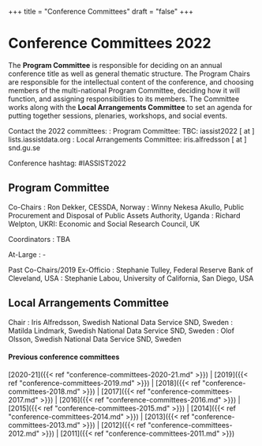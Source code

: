 +++
title = "Conference Committees"
draft = "false"
+++
# Conference Committees 2022

The **Program Committee** is responsible for deciding on an annual conference title as well as general thematic structure. The Program Chairs are responsible for the intellectual content of the conference, and choosing members of the multi-national Program Committee, deciding how it will function, and assigning responsibilities to its members. The Committee works along with the **Local Arrangements Committee** to set an agenda for putting together sessions, plenaries, workshops, and social events.

Contact the 2022 committees:
: Program Committee: TBC: iassist2022 [ at ] lists.iassistdata.org
: Local Arrangements Committee: iris.alfredsson [ at ] snd.gu.se

Conference hashtag: #IASSIST2022

## Program Committee

Co-Chairs
: Ron Dekker, CESSDA, Norway
: Winny Nekesa Akullo, Public Procurement and Disposal of Public Assets Authority, Uganda
: Richard Welpton, UKRI: Economic and Social Research Council, UK

Coordinators
: TBA

At-Large
: -

Past Co-Chairs/2019 Ex-Officio
: Stephanie Tulley, Federal Reserve Bank of Cleveland, USA
: Stephanie Labou, University of California, San Diego, USA

## Local Arrangements Committee

Chair
: Iris Alfredsson, Swedish National Data Service SND, Sweden
: Matilda Lindmark, Swedish National Data Service SND, Sweden
: Olof Olsson, Swedish National Data Service SND, Sweden

#### Previous conference committees

[2020-21]({{< ref "conference-committees-2020-21.md" >}}) |
[2019]({{< ref "conference-committees-2019.md" >}}) |
[2018]({{< ref "conference-committees-2018.md" >}}) |
[2017]({{< ref "conference-committees-2017.md" >}}) |
[2016]({{< ref "conference-committees-2016.md" >}}) |
[2015]({{< ref "conference-committees-2015.md" >}}) |
[2014]({{< ref "conference-committees-2014.md" >}}) |
[2013]({{< ref "conference-committees-2013.md" >}}) |
[2012]({{< ref "conference-committees-2012.md" >}}) |
[2011]({{< ref "conference-committees-2011.md" >}})